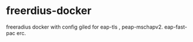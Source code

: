 # freerdius-docker
freeradius docker with config giled for eap-tls , peap-mschapv2. eap-fast-pac erc.
